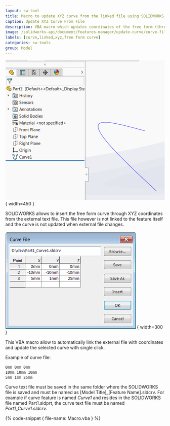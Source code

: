 ```yaml
---
layout: sw-tool
title: Macro to update XYZ curve from the linked file using SOLIDWORKS API
caption: Update XYZ Curve From File
description: VBA macro which updates coordinates of the free form (through XYZ points) curve from the linked external text file
image: /solidworks-api/document/features-manager/update-curve/curve-file.png
labels: [curve,linked,xyz,free form curve]
categories: sw-tools
group: Model
---
```

![Free form curve in SOLIDWORKS feature manager tree](feature-manager-xyz-curve.png){ width=450 }

SOLIDWORKS allows to insert the free form curve through XYZ coordinates from the external text file. This file however is not linked to the feature itself and the curve is not updated when external file changes.

![Curve points loaded from file](curve-file.png){ width=300 }

This VBA macro allow to automatically link the external file with coordinates and update the selected curve with single click.

Example of curve file:

~~~
0mm 0mm 0mm
10mm 10mm 10mm
5mm 1mm 25mm
~~~

Curve text file must be saved in the same folder where the SOLIDWORKS file is saved and must be named as [Model Title]_[Feature Name].sldcrv. For example if curve feature is named *Curve1* and resides in the SOLIDWORKS file named Part1.sldprt, the curve text file must be named *Part1_Curve1.sldcrv*.

{% code-snippet { file-name: Macro.vba } %}
